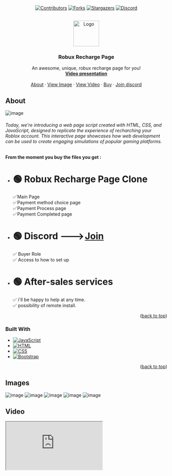 <!-- Improved compatibility of back to top link: See: https://github.com/othneildrew/Best-README-Template/pull/73 -->
<a name="readme-top"></a>
<!--
*** Thanks for checking out the Best-README-Template. If you have a suggestion
*** that would make this better, please fork the repo and create a pull request
*** or simply open an issue with the tag "enhancement".
*** Don't forget to give the project a star!
*** Thanks again! Now go create something AMAZING! :D
-->



<!-- PROJECT SHIELDS -->
<!--
*** I'm using markdown "reference style" links for readability.
*** Reference links are enclosed in brackets [ ] instead of parentheses ( ).
*** See the bottom of this document for the declaration of the reference variables
*** for contributors-url, forks-url, etc. This is an optional, concise syntax you may use.
*** https://www.markdownguide.org/basic-syntax/#reference-style-links
-->
<div align="center">
  
[![Contributors][contributors-shield]][contributors-url]
[![Forks][forks-shield]][forks-url]
[![Stargazers][stars-shield]][stars-url]
[![Discord][discord-shield]][discord-url]

</div>



<!-- PROJECT LOGO -->
<br />
<div align="center">
  <a href="https://github.com/Kixov/robux-recharge-page">
    <img src="https://imgur.com/HgM2GX8.png" alt="Logo" width="80" height="80">
  </a>

  <h3 align="center">Robux Recharge Page</h3>

  <p align="center">
    An awesome, unique, robux recharge page for you!
    <br />
    <a href="#video"><strong>Video presentation</strong></a>
    <br />
    <br />
    <a href="#About">About</a>
    ·
    <a href="#image">View Image</a>
    ·
    <a href="#video">View Video</a>
    ·
    <a href="#buy">Buy</a>
    ·
    <a href="#discord">Join discord</a>
  </p>
</div>







<!-- ABOUT THE PROJECT -->
## About

![image](https://imgur.com/Sz4y5r1.png)
<h6 name="About" id="About">Today, we're introducing a web page script created with HTML, CSS, and JavaScript, designed to replicate the experience of recharching your Roblox account. This interactive page showcases how web development can be used to create engaging simulations of popular gaming platforms.</h6>


<strong> From the moment you buy the files you get :  </strong>
  * <h1>🟢 Robux Recharge Page Clone </h1>
    ✅ Main Page <br>
    ✅ Payment method choice page<br>
    ✅ Payment Process page <br>
    ✅ Payment Completed page <br>

* <h1> 🟢 Discord  ---> <a href="https://discord.gg/EGJsk4yb9P">Join</a> </h1>

    ✅ Buyer Role <br>
    ✅ Access to how to set up <br>

* <h1> 🟢 After-sales services</h1>
    ✅ i'll be happy to help at any time. <br>
    ✅ possibility of remote install.


<p align="right">(<a href="#readme-top">back to top</a>)</p>



### Built With


* [![JavaScript][js-shield]][js-url]
* [![HTML][html-shield]][html-url]
* [![CSS][css-shield]][css-url]
* [![Bootstrap][Bootstrap.com]][Bootstrap-url]

<p align="right">(<a href="#readme-top">back to top</a>)</p>



<!-- GETTING STARTED -->

## Images
<div name="image">

![image](https://imgur.com/bA8nBdg.png)
![image](https://imgur.com/XsovnoT.png)
![image](https://imgur.com/PiK3yRC.png)
![image](https://imgur.com/yTJPDgf.png)
![image](https://imgur.com/2SHSTz6.png)



</div>




## Video

<div name="video">
  <iframe src="https://www.youtube.com/watch?v=AdFsBIaRbTE">
</div>





## Buy
<h6 name="buy">
I've spent a lot of time developing this, so a purchase from you would be very much appreciated, I've done my best to make a step-by-step tutorial which can be found on my discord server, I value the satisfaction of the community, thanks to buyers and see you on discord!</h6>

  [![buy][buy-shield]][buy-url]

<p align="right">(<a href="#readme-top">back to top</a>)</p>



<!-- USAGE EXAMPLES -->
## Discord
<div name="discord"></div>
<h6>as soon as you buy everything happens here! you'll get access to the setup and tip salons!</h6>
  
  [![Discord][discord-shield]][discord-url]


<p align="right">(<a href="#readme-top">back to top</a>)</p>







<!-- MARKDOWN LINKS & IMAGES -->
<!-- https://www.markdownguide.org/basic-syntax/#reference-style-links -->
[contributors-shield]: https://img.shields.io/github/contributors/othneildrew/Best-README-Template.svg?style=for-the-badge
[contributors-url]: https://github.com/Kixov/robux-recharge-page/graphs/contributors
[forks-shield]: https://img.shields.io/github/forks/othneildrew/Best-README-Template.svg?style=for-the-badge
[forks-url]: https://github.com/Kixov/robux-recharge-page/network/members
[stars-shield]: https://img.shields.io/github/stars/othneildrew/Best-README-Template.svg?style=for-the-badge
[stars-url]: https://github.com/Kixov/robux-recharge-page/stargazers
[discord-shield]: https://img.shields.io/badge/Discord-8A2BE2?style=for-the-badge&logo=discord&logoColor=fff&color=555
[discord-url]: https://discord.gg/EGJsk4yb9P
[js-shield]: https://img.shields.io/badge/JavaScript-8A2BE2?style=for-the-badge&logo=javascript&logoColor=fff&color=yellow
[js-url]: https://developer.mozilla.org/en-US/docs/Web/JavaScript
[html-shield]: https://img.shields.io/badge/HTML-8A2BE2?style=for-the-badge&logo=html5&logoColor=fff&color=orange
[html-url]: https://developer.mozilla.org/en-US/docs/Web/HTML
[css-shield]: https://img.shields.io/badge/CSS-8A2BE2?style=for-the-badge&logo=css3&logoColor=fff&color=blue
[css-url]: https://developer.mozilla.org/en/docs/Web/CSS
[Bootstrap.com]: https://img.shields.io/badge/Bootstrap-563D7C?style=for-the-badge&logo=bootstrap&logoColor=white
[Bootstrap-url]: https://getbootstrap.com
[buy-shield]: https://img.shields.io/badge/Buy-8A2BE2?style=for-the-badge&logo=shopify&logoColor=fff&color=darkgreen
[buy-url]: https://discord.gg/EGJsk4yb9P



